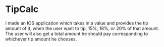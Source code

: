 # TipCalc
I made an IOS application which takes in a value 
and provides the tip amount of it, when the user 
want to tip, 15%, 18%, or 20% of that amount. 
The user will also get a total amount he should pay 
corresponding to whichever tip amount he chooses.
